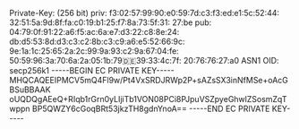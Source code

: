 Private-Key: (256 bit)
priv:
    f3:02:57:99:90:e0:59:7d:c3:f3:ed:e1:5c:52:44:
    32:51:5a:9d:8f:fa:c0:19:b1:25:f7:8a:73:5f:31:
    27:be
pub:
    04:79:0f:91:22:a6:f5:ac:6a:e7:d3:22:c8:8e:24:
    db:d5:53:8d:d3:c3:c2:8b:c3:c9:a6:e5:52:66:9c:
    9e:1a:1c:25:65:2a:2c:99:9a:93:c2:9a:67:04:fe:
    50:59:96:3a:70:6a:2a:05:1b:79:de:39:33:4c:7f:
    20:76:76:27:a0
ASN1 OID: secp256k1
-----BEGIN EC PRIVATE KEY-----
MHQCAQEEIPMCV5mQ4Fl9w/Pt4VxSRDJRWp2P+sAZsSX3inNfMSe+oAcGBSuBBAAK
oUQDQgAEeQ+RIqb1rGrn0yLIjiTb1VON08PCi8PJpuVSZpyeGhwlZSosmZqTwppn
BP5QWZY6cGoqBRt53jkzTH8gdnYnoA==
-----END EC PRIVATE KEY-----
